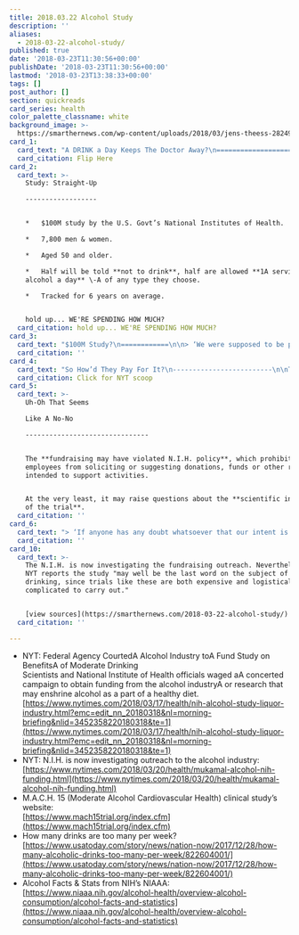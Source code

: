```yaml
---
title: 2018.03.22 Alcohol Study
description: ''
aliases:
  - 2018-03-22-alcohol-study/
published: true
date: '2018-03-23T11:30:56+00:00'
publishDate: '2018-03-23T11:30:56+00:00'
lastmod: '2018-03-23T13:38:33+00:00'
tags: []
post_author: []
section: quickreads
card_series: health
color_palette_classname: white
background_image: >-
  https://smarthernews.com/wp-content/uploads/2018/03/jens-theess-28249-unsplash-scaled.jpg
card_1:
  card_text: "A DRINK a Day Keeps The Doctor Away?\n====================================\n\nCan alcohol prevent heart attacks & strokes?\n--------------------------------------------\n\nNew gov’t study may once and for all set the record straight about whether or not a drink a day is good for youa|But it’s not without a splash of controversy.\n\nFlip Here"
  card_citation: Flip Here
card_2:
  card_text: >-
    Study: Straight-Up

    ------------------


    *   $100M study by the U.S. Govt’s National Institutes of Health.

    *   7,800 men & women.

    *   Aged 50 and older.

    *   Half will be told **not to drink**, half are allowed **1A serving of
    alcohol a day** \-A of any type they choose.

    *   Tracked for 6 years on average.


    hold up... WE'RE SPENDING HOW MUCH?
  card_citation: hold up... WE'RE SPENDING HOW MUCH?
card_3:
  card_text: "$100M Study?\n============\n\n> ‘We were supposed to be preventing alcoholism, so to spend that kind of money on research for a possible good use of alcohol was something that would never fly.”\n> \n> Dr. Lorraine Gunzerath, Retired from NIH's National Institute on Alcohol Abuse and Alcohol to NYT, 3/17/18"
  card_citation: ''
card_4:
  card_text: "So How’d They Pay For It?\n-------------------------\n\nTurns outA 5 large beer and liquor companies a\x14 **Anheuser-Busch InBev**, **Heineken**, **Carlsberg**, **Diageo**A & **Pernod Ricard** a\x14 agreed to contribute **$67M of the $100M** cost of the study.\n\nN.I.H. courted the alcohol industry for donations, according to the NYT.\n\n[Click for NYT scoop](https://www.nytimes.com/2018/03/17/health/nih-alcohol-study-liquor-industry.html?emc=edit_nn_20180318&nl=morning-briefing&nlid=3452358220180318&te=1)"
  card_citation: Click for NYT scoop
card_5:
  card_text: >-
    Uh-Oh That Seems  

    Like A No-No

    -------------------------------


    The **fundraising may have violated N.I.H. policy**, which prohibits
    employees from soliciting or suggesting donations, funds or other resources
    intended to support activities.


    At the very least, it may raise questions about the **scientific integrity
    of the trial**.
  card_citation: ''
card_6:
  card_text: "> ‘If anyone has any doubt whatsoever that our intent is to provide the most accurate and precise description of our findings, they are sorely mistaken.”\n> \n> Dr. Kenneth Mukamal, Lead Investigator of the Study & Assoc. Professor of medicine at Harvard Medical School to NYT, 03/17/18"
  card_citation: ''
card_10:
  card_text: >-
    The N.I.H. is now investigating the fundraising outreach. Nevertheless, the
    NYT reports the study "may well be the last word on the subject of moderate
    drinking, since trials like these are both expensive and logistically
    complicated to carry out."


    [view sources](https://smarthernews.com/2018-03-22-alcohol-study/)
  card_citation: ''

---
```

*   NYT: Federal Agency CourtedA Alcohol Industry toA Fund Study on BenefitsA of Moderate Drinking  
    Scientists and National Institute of Health officials waged aA concerted campaign to obtain funding from the alcohol industryA or research that may enshrine alcohol as a part of a healthy diet.  
    [https://www.nytimes.com/2018/03/17/health/nih-alcohol-study-liquor-industry.html?emc=edit_nn_20180318&nl=morning-briefing&nlid=3452358220180318&te=1](https://www.nytimes.com/2018/03/17/health/nih-alcohol-study-liquor-industry.html?emc=edit_nn_20180318&nl=morning-briefing&nlid=3452358220180318&te=1)
*   NYT: N.I.H. is now investigating outreach to the alcohol industry: [https://www.nytimes.com/2018/03/20/health/mukamal-alcohol-nih-funding.html](https://www.nytimes.com/2018/03/20/health/mukamal-alcohol-nih-funding.html)
*   M.A.C.H. 15 (Moderate Alcohol Cardiovascular Health) clinical study’s website:  
    [https://www.mach15trial.org/index.cfm](https://www.mach15trial.org/index.cfm)
*   How many drinks are too many per week? [https://www.usatoday.com/story/news/nation-now/2017/12/28/how-many-alcoholic-drinks-too-many-per-week/822604001/](https://www.usatoday.com/story/news/nation-now/2017/12/28/how-many-alcoholic-drinks-too-many-per-week/822604001/)
*   Alcohol Facts & Stats from NIH’s NIAAA: [https://www.niaaa.nih.gov/alcohol-health/overview-alcohol-consumption/alcohol-facts-and-statistics](https://www.niaaa.nih.gov/alcohol-health/overview-alcohol-consumption/alcohol-facts-and-statistics)